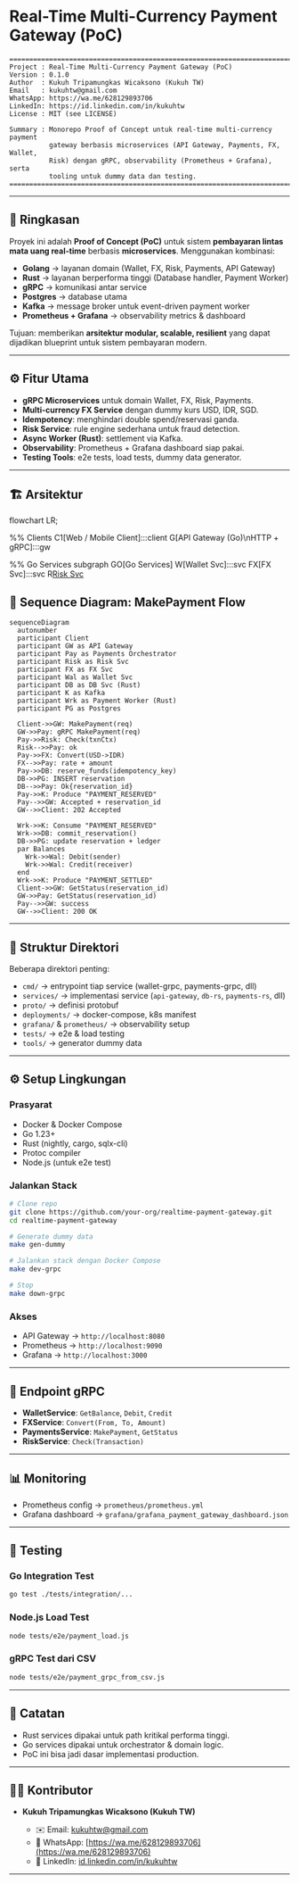 

# Real-Time Multi-Currency Payment Gateway (PoC)

```
==============================================================================
Project : Real-Time Multi-Currency Payment Gateway (PoC)
Version : 0.1.0
Author  : Kukuh Tripamungkas Wicaksono (Kukuh TW)
Email   : kukuhtw@gmail.com
WhatsApp: https://wa.me/628129893706
LinkedIn: https://id.linkedin.com/in/kukuhtw
License : MIT (see LICENSE)

Summary : Monorepo Proof of Concept untuk real-time multi-currency payment
          gateway berbasis microservices (API Gateway, Payments, FX, Wallet,
          Risk) dengan gRPC, observability (Prometheus + Grafana), serta
          tooling untuk dummy data dan testing.
==============================================================================
```

---

## 📖 Ringkasan

Proyek ini adalah **Proof of Concept (PoC)** untuk sistem **pembayaran lintas mata uang real-time** berbasis **microservices**.
Menggunakan kombinasi:

* **Golang** → layanan domain (Wallet, FX, Risk, Payments, API Gateway)
* **Rust** → layanan berperforma tinggi (Database handler, Payment Worker)
* **gRPC** → komunikasi antar service
* **Postgres** → database utama
* **Kafka** → message broker untuk event-driven payment worker
* **Prometheus + Grafana** → observability metrics & dashboard

Tujuan: memberikan **arsitektur modular, scalable, resilient** yang dapat dijadikan blueprint untuk sistem pembayaran modern.

---

## ⚙️ Fitur Utama

* **gRPC Microservices** untuk domain Wallet, FX, Risk, Payments.
* **Multi-currency FX Service** dengan dummy kurs USD, IDR, SGD.
* **Idempotency**: menghindari double spend/reservasi ganda.
* **Risk Service**: rule engine sederhana untuk fraud detection.
* **Async Worker (Rust)**: settlement via Kafka.
* **Observability**: Prometheus + Grafana dashboard siap pakai.
* **Testing Tools**: e2e tests, load tests, dummy data generator.

---

## 🏗️ Arsitektur

flowchart LR;

%% Clients
C1[Web / Mobile Client]:::client
G[API Gateway (Go)\nHTTP + gRPC]:::gw

%% Go Services
subgraph GO[Go Services]
  W[Wallet Svc]:::svc
  FX[FX Svc]:::svc
  R[Risk Svc]()


## 🔄 Sequence Diagram: MakePayment Flow

```mermaid
sequenceDiagram
  autonumber
  participant Client
  participant GW as API Gateway
  participant Pay as Payments Orchestrator
  participant Risk as Risk Svc
  participant FX as FX Svc
  participant Wal as Wallet Svc
  participant DB as DB Svc (Rust)
  participant K as Kafka
  participant Wrk as Payment Worker (Rust)
  participant PG as Postgres

  Client->>GW: MakePayment(req)
  GW->>Pay: gRPC MakePayment(req)
  Pay->>Risk: Check(txnCtx)
  Risk-->>Pay: ok
  Pay->>FX: Convert(USD->IDR)
  FX-->>Pay: rate + amount
  Pay->>DB: reserve_funds(idempotency_key)
  DB->>PG: INSERT reservation
  DB-->>Pay: Ok{reservation_id}
  Pay->>K: Produce "PAYMENT_RESERVED"
  Pay-->>GW: Accepted + reservation_id
  GW-->>Client: 202 Accepted

  Wrk->>K: Consume "PAYMENT_RESERVED"
  Wrk->>DB: commit_reservation()
  DB->>PG: update reservation + ledger
  par Balances
    Wrk->>Wal: Debit(sender)
    Wrk->>Wal: Credit(receiver)
  end
  Wrk->>K: Produce "PAYMENT_SETTLED"
  Client->>GW: GetStatus(reservation_id)
  GW->>Pay: GetStatus(reservation_id)
  Pay-->>GW: success
  GW-->>Client: 200 OK
```

---

## 📂 Struktur Direktori

Beberapa direktori penting:

* `cmd/` → entrypoint tiap service (wallet-grpc, payments-grpc, dll)
* `services/` → implementasi service (`api-gateway`, `db-rs`, `payments-rs`, dll)
* `proto/` → definisi protobuf
* `deployments/` → docker-compose, k8s manifest
* `grafana/` & `prometheus/` → observability setup
* `tests/` → e2e & load testing
* `tools/` → generator dummy data

---

## ⚙️ Setup Lingkungan

### Prasyarat

* Docker & Docker Compose
* Go 1.23+
* Rust (nightly, cargo, sqlx-cli)
* Protoc compiler
* Node.js (untuk e2e test)

### Jalankan Stack

```bash
# Clone repo
git clone https://github.com/your-org/realtime-payment-gateway.git
cd realtime-payment-gateway

# Generate dummy data
make gen-dummy

# Jalankan stack dengan Docker Compose
make dev-grpc

# Stop
make down-grpc
```

### Akses

* API Gateway → `http://localhost:8080`
* Prometheus → `http://localhost:9090`
* Grafana → `http://localhost:3000`

---

## 🔌 Endpoint gRPC

* **WalletService**: `GetBalance`, `Debit`, `Credit`
* **FXService**: `Convert(From, To, Amount)`
* **PaymentsService**: `MakePayment`, `GetStatus`
* **RiskService**: `Check(Transaction)`

---

## 📊 Monitoring

* Prometheus config → `prometheus/prometheus.yml`
* Grafana dashboard → `grafana/grafana_payment_gateway_dashboard.json`

---

## 🧪 Testing

### Go Integration Test

```bash
go test ./tests/integration/...
```

### Node.js Load Test

```bash
node tests/e2e/payment_load.js
```

### gRPC Test dari CSV

```bash
node tests/e2e/payment_grpc_from_csv.js
```

---

## 📌 Catatan

* Rust services dipakai untuk path kritikal performa tinggi.
* Go services dipakai untuk orchestrator & domain logic.
* PoC ini bisa jadi dasar implementasi production.

---

## 👨‍💻 Kontributor

* **Kukuh Tripamungkas Wicaksono (Kukuh TW)**

  * ✉️ Email: [kukuhtw@gmail.com](mailto:kukuhtw@gmail.com)
  * 💬 WhatsApp: [https://wa.me/628129893706](https://wa.me/628129893706)
  * 🔗 LinkedIn: [id.linkedin.com/in/kukuhtw](https://id.linkedin.com/in/kukuhtw)

---

